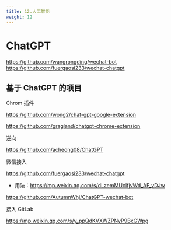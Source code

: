 ```yaml
---
title: 12.人工智能
weight: 12
---
```


# ChatGPT

<https://github.com/wangrongding/wechat-bot>
<https://github.com/fuergaosi233/wechat-chatgpt>

## 基于 ChatGPT 的项目

Chrom 插件

https://github.com/wong2/chat-gpt-google-extension

https://github.com/gragland/chatgpt-chrome-extension

逆向

https://github.com/acheong08/ChatGPT

微信接入

<https://github.com/fuergaosi233/wechat-chatgpt>

- 用法：<https://mp.weixin.qq.com/s/dLzemMUcIfjvWd_AF_yDJw>

<https://github.com/AutumnWhj/ChatGPT-wechat-bot>

接入 GitLab

<https://mp.weixin.qq.com/s/y_ppQdKVXWZPNyP9BxGWpg>
